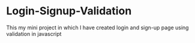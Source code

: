 # Login-Signup-Validation
This my mini project in which I have created login and sign-up page using validation in javascript
